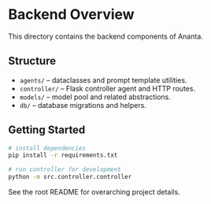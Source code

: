 # Backend Overview

This directory contains the backend components of Ananta.

## Structure

- `agents/` – dataclasses and prompt template utilities.
- `controller/` – Flask controller agent and HTTP routes.
- `models/` – model pool and related abstractions.
- `db/` – database migrations and helpers.

## Getting Started

```bash
# install dependencies
pip install -r requirements.txt

# run controller for development
python -m src.controller.controller
```

See the root README for overarching project details.
